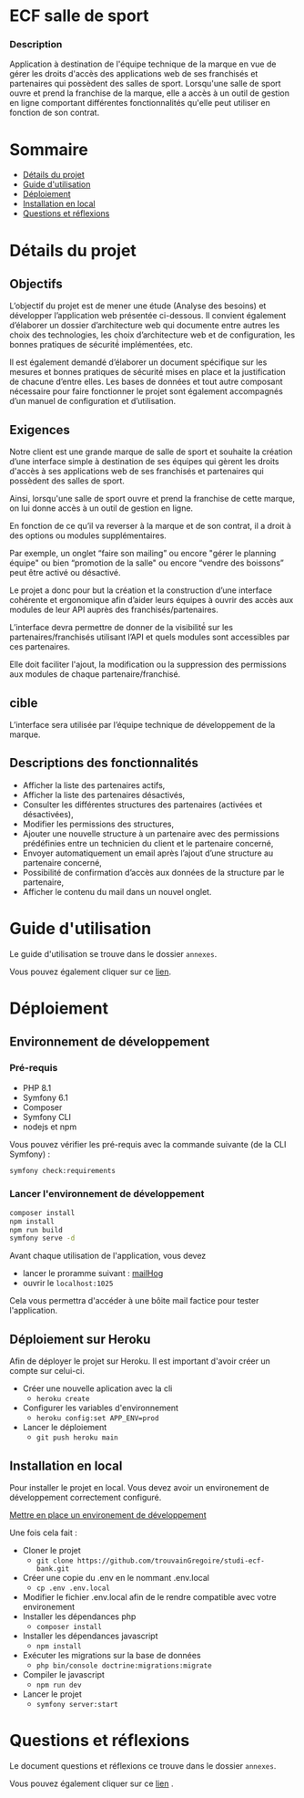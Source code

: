 # ECF salle de sport

### Description

Application à destination de l'équipe technique de la marque en vue de gérer les droits d'accès des applications web de
ses franchisés et partenaires qui possèdent des salles de sport.
Lorsqu'une salle de sport ouvre et prend la franchise de la marque, elle a accès à un outil de gestion en ligne
comportant différentes fonctionnalités qu'elle peut utiliser en fonction de son contrat.

# Sommaire

* [Détails du projet](#details-du-projet)
* [Guide d'utilisation](#guide-dutilisation)
* [Déploiement](#déploiement)
* [Installation en local](#installation-en-local)
* [Questions et réflexions](#questions-et-reflexions)

# Détails du projet

## Objectifs

L’objectif du projet est de mener une étude (Analyse des besoins) et développer l’application web présentée ci-dessous.
Il convient également d’élaborer un dossier d’architecture web qui documente entre autres les choix des technologies,
les choix d’architecture web et de configuration, les bonnes pratiques de sécurité́ implémentées, etc.

Il est également demandé d’élaborer un document spécifique sur les mesures et bonnes pratiques de sécurité́ mises en
place et la justification de chacune d’entre elles. Les bases de données et tout autre composant nécessaire pour faire
fonctionner le projet sont également accompagnés d’un manuel de configuration et d’utilisation.

## Exigences

Notre client est une grande marque de salle de sport et souhaite la création d’une interface simple à destination de ses
équipes qui gèrent les droits d'accès à ses applications web de ses franchisés et partenaires qui possèdent des salles
de sport.

Ainsi, lorsqu'une salle de sport ouvre et prend la franchise de cette marque, on lui donne accès à un outil de gestion
en ligne.

En fonction de ce qu’il va reverser à la marque et de son contrat, il a droit à des options ou modules supplémentaires.

Par exemple, un onglet “faire son mailing” ou encore "gérer le planning équipe" ou bien “promotion de la salle" ou
encore “vendre des boissons” peut être activé ou désactivé.

Le projet a donc pour but la création et la construction d’une interface cohérente et ergonomique afin d’aider leurs
équipes à ouvrir des accès aux modules de leur API auprès des franchisés/partenaires.

L’interface devra permettre de donner de la visibilité́ sur les partenaires/franchisés utilisant l’API et quels modules
sont accessibles par ces partenaires.

Elle doit faciliter l'ajout, la modification ou la suppression des permissions aux modules de chaque
partenaire/franchisé.

## cible

L’interface sera utilisée par l’équipe technique de développement de la marque.

## Descriptions des fonctionnalités

- Afficher la liste des partenaires actifs,
- Afficher la liste des partenaires désactivés,
- Consulter les différentes structures des partenaires (activées et désactivées),
- Modifier les permissions des structures,
- Ajouter une nouvelle structure à un partenaire avec des permissions prédéfinies entre un technicien du client et le
  partenaire concerné,
- Envoyer automatiquement un email après l’ajout d’une structure au partenaire concerné,
- Possibilité de confirmation d’accès aux données de la structure par le partenaire,
- Afficher le contenu du mail dans un nouvel onglet.

# Guide d'utilisation

Le guide d'utilisation se trouve dans le dossier ```annexes```.

Vous pouvez également cliquer sur
ce [lien](https://github.com/sebastienmariette74/body-and-mind/blob/main/annexes/guide%20d'utilisation.pdf).

# Déploiement

## Environnement de développement

### Pré-requis

* PHP 8.1
* Symfony 6.1
* Composer
* Symfony CLI
* nodejs et npm

Vous pouvez vérifier les pré-requis avec la commande suivante (de la CLI Symfony) :

```bash
symfony check:requirements
```

### Lancer l'environnement de développement

```bash
composer install
npm install
npm run build
symfony serve -d
```

Avant chaque utilisation de l'application, vous devez

- lancer le proramme suivant :
  [mailHog](https://github.com/mailhog/MailHog/releases/tag/v1.0.1)
- ouvrir le ```localhost:1025```

Cela vous permettra d'accéder à une bôite mail factice pour tester l'application.

## Déploiement sur Heroku

Afin de déployer le projet sur Heroku. Il est important d'avoir créer un compte sur celui-ci.

* Créer une nouvelle aplication avec la cli
    * ````heroku create````
* Configurer les variables d'environnement
    * ```heroku config:set APP_ENV=prod```
* Lancer le déploiement
    * ```git push heroku main```

## Installation en local

Pour installer le projet en local. Vous devez avoir un environement de développement correctement configuré.

[Mettre en place un environement de développement](https://symfony.com/doc/current/setup.html)

Une fois cela fait :

* Cloner le projet
    * ````git clone https://github.com/trouvainGregoire/studi-ecf-bank.git````
* Créer une copie du .env en le nommant .env.local
    * ````cp .env .env.local````
* Modifier le fichier .env.local afin de le rendre compatible avec votre environement
* Installer les dépendances php
    * ````composer install````
* Installer les dépendances javascript
    * ````npm install````
* Exécuter les migrations sur la base de données
    * ```php bin/console doctrine:migrations:migrate```
* Compiler le javascript
    * ````npm run dev````
* Lancer le projet
    * ````symfony server:start````

# Questions et réflexions

Le document questions et réflexions ce trouve dans le dossier ```annexes```.

Vous pouvez également cliquer sur
ce [lien](https://github.com/trouvainGregoire/studi-ecf-bank/blob/master/pdf/Questions%20et%20R%C3%A9ponses%20-%20ECF%20Banque.pdf)
.
